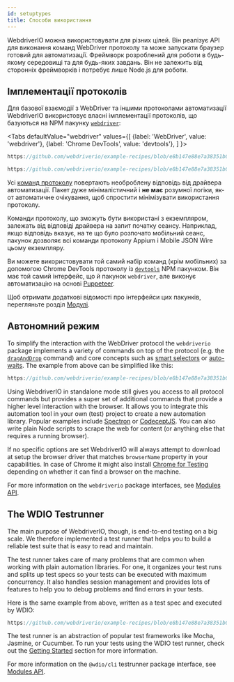 ```yaml
---
id: setuptypes
title: Способи використання
---
```


WebdriverIO можна використовувати для різних цілей. Він реалізує API для виконання команд WebDriver протоколу та може запускати браузер готовий для автоматизації. Фреймворк розроблений для роботи в будь-якому середовищі та для будь-яких завдань. Він не залежить від сторонніх фреймворків і потребує лише Node.js для роботи.

## Імплементації протоколів

Для базової взаємодії з WebDriver та іншими протоколами автоматизації WebdriverIO використовує власні імплементації протоколів, що базуються на NPM пакунку [`webdriver`](https://www.npmjs.com/package/webdriver):

<Tabs
  defaultValue="webdriver"
  values={[
    {label: 'WebDriver', value: 'webdriver'},
 {label: 'Chrome DevTools', value: 'devtools'},
 ]
}>
<TabItem value="webdriver">

```js reference useHTTPS
https://github.com/webdriverio/example-recipes/blob/e8b147e88e7a38351b0918b4f7efbd9ae292201d/setup/webdriver.js#L5-L20
```

</TabItem>
<TabItem value="devtools">

```js reference useHTTPS
https://github.com/webdriverio/example-recipes/blob/e8b147e88e7a38351b0918b4f7efbd9ae292201d/setup/devtools.js#L2-L17
```

</TabItem>
</Tabs>

Усі [команд протоколу](api/webdriver) повертають необроблену відповідь від драйвера автоматизації. Пакет дуже мінімалістичний і __не має__ розумної логіки, як-от автоматичне очікування, щоб спростити мінімізувати використання протоколу.

Команди протоколу, що зможуть бути використані з екземпляром, залежать від відповіді драйвера на запит початку сеансу. Наприклад, якщо відповідь вказує, на те що було розпочато мобільний сеанс, пакунок дозволяє всі команди протоколу Appium і Mobile JSON Wire цьому екземпляру.

Ви можете використовувати той самий набір команд (крім мобільних) за допомогою Chrome DevTools протоколу із [`devtools`](https://www.npmjs.com/package/devtools) NPM пакунком. Він має той самий інтерфейс, що й пакунок `webdriver`, але виконує автоматизацію на основі [Puppeteer](https://pptr.dev/).

Щоб отримати додаткові відомості про інтерфейси цих пакунків, перегляньте розділ [Модулі](/docs/api/modules).

## Автономний режим

To simplify the interaction with the WebDriver protocol the `webdriverio` package implements a variety of commands on top of the protocol (e.g. the [`dragAndDrop`](api/element/dragAndDrop) command) and core concepts such as [smart selectors](selectors) or [auto-waits](autowait). The example from above can be simplified like this:

```js reference useHTTPS
https://github.com/webdriverio/example-recipes/blob/e8b147e88e7a38351b0918b4f7efbd9ae292201d/setup/standalone.js#L2-L19
```

Using WebdriverIO in standalone mode still gives you access to all protocol commands but provides a super set of additional commands that provide a higher level interaction with the browser. It allows you to integrate this automation tool in your own (test) project to create a new automation library. Popular examples include [Spectron](https://www.electronjs.org/spectron) or [CodeceptJS](http://codecept.io). You can also write plain Node scripts to scrape the web for content (or anything else that requires a running browser).

If no specific options are set WebdriverIO will always attempt to download at setup the browser driver that matches `browserName` property in your capabilities. In case of Chrome it might also install [Chrome for Testing](https://developer.chrome.com/blog/chrome-for-testing/) depending on whether it can find a browser on the machine.

For more information on the `webdriverio` package interfaces, see [Modules API](/docs/api/modules).

## The WDIO Testrunner

The main purpose of WebdriverIO, though, is end-to-end testing on a big scale. We therefore implemented a test runner that helps you to build a reliable test suite that is easy to read and maintain.

The test runner takes care of many problems that are common when working with plain automation libraries. For one, it organizes your test runs and splits up test specs so your tests can be executed with maximum concurrency. It also handles session management and provides lots of features to help you to debug problems and find errors in your tests.

Here is the same example from above, written as a test spec and executed by WDIO:

```js reference useHTTPS
https://github.com/webdriverio/example-recipes/blob/e8b147e88e7a38351b0918b4f7efbd9ae292201d/setup/testrunner.js
```

The test runner is an abstraction of popular test frameworks like Mocha, Jasmine, or Cucumber. To run your tests using the WDIO test runner, check out the [Getting Started](gettingstarted) section for more information.

For more information on the `@wdio/cli` testrunner package interface, see [Modules API](/docs/api/modules).
